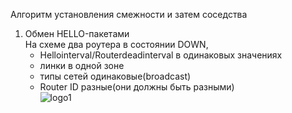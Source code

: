 [logo1]: https://github.com/dbudakov/22.route/blob/master/image/OSPF_steps/1.png
[logo2]: https://github.com/dbudakov/22.route/blob/master/image/OSPF_steps/2.png
[logo3]: https://github.com/dbudakov/22.route/blob/master/image/OSPF_steps/3.png
[logo4]: https://github.com/dbudakov/22.route/blob/master/image/OSPF_steps/4.png
[logo5]: https://github.com/dbudakov/22.route/blob/master/image/OSPF_steps/5.png
[logo6]: https://github.com/dbudakov/22.route/blob/master/image/OSPF_steps/6.png
[logo7]: https://github.com/dbudakov/22.route/blob/master/image/OSPF_steps/7.png
[logo8]: https://github.com/dbudakov/22.route/blob/master/image/OSPF_steps/8.png


Алгоритм установления смежности и затем соседства   
1. Обмен HELLO-пакетами   
   На схеме два роутера в состоянии DOWN,
   * Hellointerval/Routerdeadinterval в одинаковых значениях
   * линки в одной зоне
   * типы сетей одинаковые(broadcast)
   * Router ID разные(они должны быть разными)   
![logo1]  
